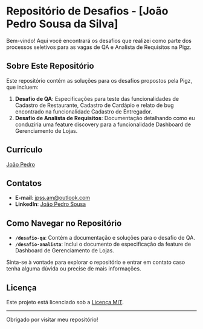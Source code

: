 # Repositório de Desafios - [João Pedro Sousa da Silva]

Bem-vindo! Aqui você encontrará os desafios que realizei como parte dos processos seletivos para as vagas de QA e Analista de Requisitos na Pigz.

## Sobre Este Repositório

Este repositório contém as soluções para os desafios propostos pela Pigz, que incluem:

1. **Desafio de QA**: Especificações para teste das funcionalidades de Cadastro de Restaurante, Cadastro de Cardápio e relato de bug encontrado na funcionalidade Cadastro de Entregador.
2. **Desafio de Analista de Requisitos**: Documentação detalhando como eu conduziria uma feature discovery para a funcionalidade Dashboard de Gerenciamento de Lojas.

## Currículo

[João Pedro](https://docs.google.com/document/d/1mUOdS8opbdRY_4kiOZgb3kBEdCdplM_ajjb4yiQoqnQ/edit?usp=sharing) 

## Contatos

- **E-mail**: [jpss.am@outlook.com](mailto:jpss.am@outlook.com)
- **LinkedIn**: [João Pedro Sousa](https://www.linkedin.com/in/joao-pedro-sousa)

## Como Navegar no Repositório

- **`/desafio-qa`**: Contém a documentação e soluções para o desafio de QA.
- **`/desafio-analista`**: Inclui o documento de especificação da feature de Dashboard de Gerenciamento de Lojas.

Sinta-se à vontade para explorar o repositório e entrar em contato caso tenha alguma dúvida ou precise de mais informações.

## Licença

Este projeto está licenciado sob a [Licença MIT](LICENSE).

---

Obrigado por visitar meu repositório!
